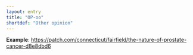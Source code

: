```yaml
---
layout: entry
title: "OP-oo"
shortdef: "Other opinion"
---
```


**Example**: <https://patch.com/connecticut/fairfield/the-nature-of-prostate-cancer-d8e8dbd6>

<!-- details -->

<!-- START GENERATED SCREENSHOT GALLERY -->
<!-- END GENERATED SCREENSHOT GALLERY -->
